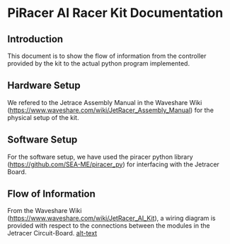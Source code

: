 # **PiRacer AI Racer Kit Documentation**

## Introduction

This document is to show the flow of information from the controller provided by the kit to the actual python program implemented.
</br>

## Hardware Setup

We refered to the Jetrace Assembly Manual in the Waveshare Wiki (https://www.waveshare.com/wiki/JetRacer_Assembly_Manual) for the physical setup of the kit.
</br>

## Software Setup

For the software setup, we have used the piracer python library (https://github.com/SEA-ME/piracer_py) for interfacing with the Jetracer Board. 
</br>

## Flow of Information

From the Waveshare Wiki (https://www.waveshare.com/wiki/JetRacer_AI_Kit), a wiring diagram is provided with respect to the connections between the modules in the Jetracer Circuit-Board.
[alt-text]()
</br>
